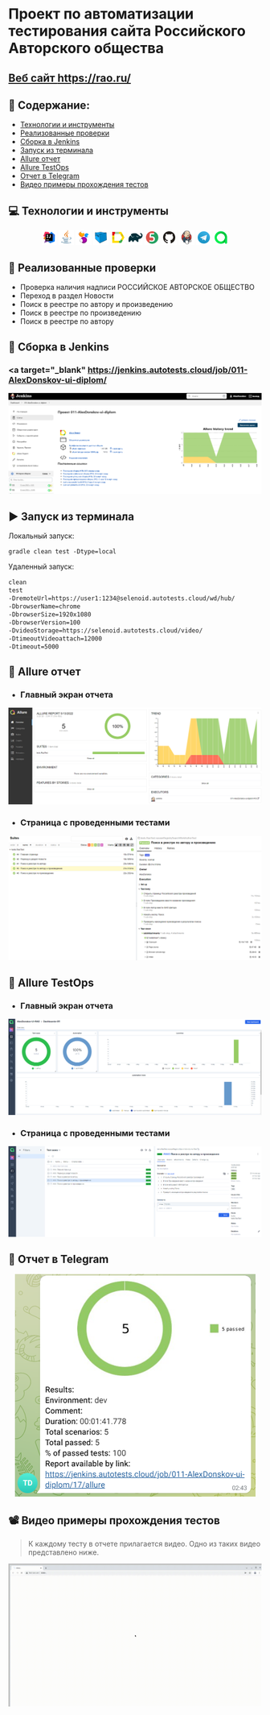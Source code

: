 # Проект по автоматизации тестирования сайта Российского Авторского общества
## <a target="_blank" href="https://www.ozon.ru/">Веб сайт https://rao.ru/</a>

## :floppy_disk: Содержание:

- <a href="#computer-технологии-и-инструменты">Технологии и инструменты</a>
- <a href="#notebook_with_decorative_cover-реализованные-проверки">Реализованные проверки</a>
- <a href="#electric_plug-сборка-в-Jenkins">Сборка в Jenkins</a>
- <a href="#arrow_forward-запуск-из-терминала">Запуск из терминала</a>
- <a href="#open_book-allure-отчет">Allure отчет</a>
- <a href="#open_book-allure-отчет">Allure TestOps</a>
- <a href="#robot-отчет-в-telegram">Отчет в Telegram</a>
- <a href="#film_projector-видео-примеры-прохождения-тестов">Видео примеры прохождения тестов</a>

## :computer: Технологии и инструменты
<p align="center">
<img width="6%" title="IntelliJ IDEA" src="images/logo/Intelij_IDEA.svg">
<img width="6%" title="Java" src="images/logo/Java.svg">
<img width="6%" title="Selenide" src="images/logo/Selenide.svg">
<img width="6%" title="Selenoid" src="images/logo/Selenoid.svg">
<img width="6%" title="Allure Report" src="images/logo/Allure_Report.svg">
<img width="6%" title="Gradle" src="images/logo/Gradle.svg">
<img width="6%" title="JUnit5" src="images/logo/JUnit5.svg">
<img width="6%" title="GitHub" src="images/logo/GitHub.svg">
<img width="6%" title="Jenkins" src="images/logo/Jenkins.svg">
<img width="6%" title="Telegram" src="images/logo/Telegram.svg">
<img width="6%" title="TestOps" src="images/logo/allure-TT-logo.svg">
</p>

## :notebook_with_decorative_cover: Реализованные проверки
- Проверка наличия надписи РОССИЙСКОЕ АВТОРСКОЕ ОБЩЕСТВО
- Переход в раздел Новости
- Поиск в реестре по автору и произведению
- Поиск в реестре по произведению
- Поиск в реестре по автору

## :electric_plug: Сборка в Jenkins
### <a target="_blank" https://jenkins.autotests.cloud/job/011-AlexDonskov-ui-diplom/</a>
<p align="center">
<img title="Jenkins Dashboard" src="images/screenshots/jenkins-dashboard.png">
</p>  

## :arrow_forward: Запуск из терминала
Локальный запуск:
```
gradle clean test -Dtype=local
```

Удаленный запуск:
```
clean
test
-DremoteUrl=https://user1:1234@selenoid.autotests.cloud/wd/hub/
-DbrowserName=chrome
-DbrowserSize=1920x1080
-DbrowserVersion=100
-DvideoStorage=https://selenoid.autotests.cloud/video/
-DtimeoutVideoattach=12000
-Dtimeout=5000
```

## :open_book: Allure отчет
- ### Главный экран отчета
<p align="center">
<img title="Allure Overview Dashboard" src="images/screenshots/allure-main-page.png">
</p>

- ### Страница с проведенными тестами
<p align="center">
<img title="Allure Test Page" src="images/screenshots/allure-test-page.png">
</p>


## :open_book: Allure TestOps
- ### Главный экран отчета
<p align="center">
<img title="Allure Overview Dashboard" src="images/screenshots/TT-dashboard.png">
</p>

- ### Страница с проведенными тестами
<p align="center">
<img title="Allure Test Page" src="images/screenshots/TT-test-page.png">
</p>

## :robot: Отчет в Telegram
<p align="center">
<img title="Telegram notification message" src="images/screenshots/telegram-bot.png">
</p>

## :film_projector: Видео примеры прохождения тестов
> К каждому тесту в отчете прилагается видео. Одно из таких видео представлено ниже.
<p align="center">
  <img title="Selenoid Video" src="images/gif/test-run.gif">
</p>